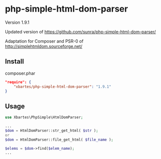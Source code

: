 php-simple-html-dom-parser
==========================

Version 1.9.1

Updated version of https://github.com/sunra/php-simple-html-dom-parser/

Adaptation for Composer and PSR-0 of http://simplehtmldom.sourceforge.net/


Install
-------

 composer.phar
```json
"require": {
    "xbartes/php-simple-html-dom-parser": "1.9.1"
}
```

Usage
-----

```php
use Xbartes\PhpSimple\HtmlDomParser;

...
$dom = HtmlDomParser::str_get_html( $str );
or 
$dom = HtmlDomParser::file_get_html( $file_name );

$elems = $dom->find($elem_name);
...

```
